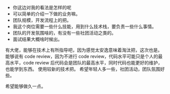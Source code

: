 

- 你这边对我的看法是怎样的呢
- 可以简单的介绍一下做的业务嘛。
- 团队规模，开发流程上的把。
- 我这个岗位需要一些什么技能，用到什么技术栈，要负责一些什么事情。
- 团队的开发氛围啥的，有没有一些社团活动之类的。
- 面试结果大概啥时候出。



有大佬，能够在技术上有所指导吧，因为感觉太安逸意味着淘汰把，这次也是。
能够说有 code review，因为不进行 code review，代码水平可能只是个人的最高水平，code review 后代码会是团队的最高水平，同时代码也能更好的维护，也能学到东西。
使用较新的技术把。
希望年轻人多一些，社团活动，团队氛围好些。

希望能够做久一点。